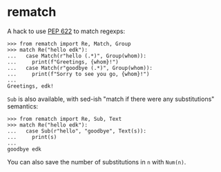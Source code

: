 # rematch

A hack to use [PEP 622][pep-622] to match regexps:

```pycon
>>> from rematch import Re, Match, Group
>>> match Re("hello edk"):
...   case Match(r"hello (.*)", Group(whom)):
...     print(f"Greetings, {whom}!")
...   case Match(r"goodbye (.*)", Group(whom)):
...     print(f"Sorry to see you go, {whom}!")
...
Greetings, edk!
```

`Sub` is also available, with sed-ish "match if there were any substitutions"
semantics:

```pycon
>>> from rematch import Re, Sub, Text
>>> match Re("hello edk"):
...   case Sub(r"hello", "goodbye", Text(s)):
...     print(s)
...
goodbye edk
```

You can also save the number of substitutions in `n` with `Num(n)`.

[pep-622]: https://www.python.org/dev/peps/pep-0622/
